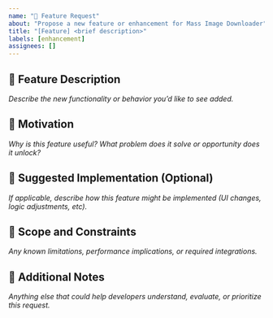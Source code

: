 ```yaml
---
name: "🌟 Feature Request"
about: "Propose a new feature or enhancement for Mass Image Downloader"
title: "[Feature] <brief description>"
labels: [enhancement]
assignees: []
---
```


## 🌟 Feature Description

_Describe the new functionality or behavior you’d like to see added._

## 🎯 Motivation

_Why is this feature useful? What problem does it solve or opportunity does it unlock?_

## 🧩 Suggested Implementation (Optional)

_If applicable, describe how this feature might be implemented (UI changes, logic adjustments, etc)._

## 📐 Scope and Constraints

_Any known limitations, performance implications, or required integrations._

## 💬 Additional Notes

_Anything else that could help developers understand, evaluate, or prioritize this request._
